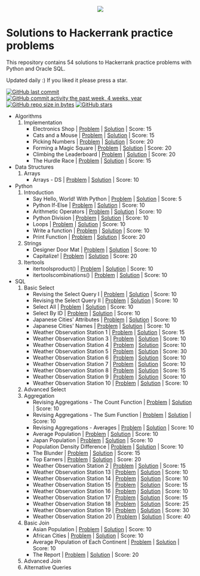 <p align="center"><a href="https://www.hackerrank.com/marinskiy"><img src="https://i0.wp.com/gradsingames.com/wp-content/uploads/2016/05/856771_668224053197841_1943699009_o.png" ></a></p>

# Solutions to Hackerrank practice problems
This repository contains 54 solutions to Hackerrank practice problems with Python and Oracle SQL.

Updated daily :) If you liked it please press a star.

[![GitHub last commit](https://img.shields.io/github/last-commit/marinskiy/HackerrankPractice.svg)](https://github.com/marinskiy/HackerrankPractice) 
[![GitHub commit activity the past week, 4 weeks, year](https://img.shields.io/github/commit-activity/y/marinskiy/HackerrankPractice.svg)](https://github.com/marinskiy/HackerrankPractice)
[![GitHub repo size in bytes](https://img.shields.io/github/repo-size/marinskiy/HackerrankPractice.svg)](https://github.com/marinskiy/HackerrankPractice) 
[![GitHub stars](https://img.shields.io/github/stars/marinskiy/HackerrankPractice.svg)](https://github.com/marinskiy/HackerrankPractice)

- Algorithms
    01. Implementation
        - Electronics Shop | [Problem](https://www.hackerrank.com/challenges/electronics-shop/problem) | [Solution](https://github.com/marinskiy/HackerrankPractice/blob/master/Algorithms/01.%20Implementation/001.%20Electronics%20Shop.py) | Score: 15
        - Cats and a Mouse | [Problem](https://www.hackerrank.com/challenges/cats-and-a-mouse/problem) | [Solution](https://github.com/marinskiy/HackerrankPractice/blob/master/Algorithms/01.%20Implementation/002.%20Cats%20and%20a%20Mouse.py) | Score: 15
        - Picking Numbers | [Problem](https://www.hackerrank.com/challenges/picking-numbers) | [Solution](https://github.com/marinskiy/HackerrankPractice/blob/master/Algorithms/01.%20Implementation/003.%20Picking%20Numbers.py) | Score: 20
        - Forming a Magic Square | [Problem](https://www.hackerrank.com/challenges/magic-square-forming) | [Solution](https://github.com/marinskiy/HackerrankPractice/blob/master/Algorithms/01.%20Implementation/004.%20Forming%20a%20Magic%20Square.py) | Score: 20
        - Climbing the Leaderboard | [Problem](https://www.hackerrank.com/challenges/climbing-the-leaderboard/problem) | [Solution](https://github.com/marinskiy/HackerrankPractice/blob/master/Algorithms/01.%20Implementation/005.%20Climbing%20the%20Leaderboard.py) | Score: 20
        - The Hurdle Race | [Problem](https://www.hackerrank.com/challenges/the-hurdle-race/problem) | [Solution](https://github.com/marinskiy/HackerrankPractice/blob/master/Algorithms/01.%20Implementation/006.%20The%20Hurdle%20Race.py) | Score: 15
- Data Structures
    01. Arrays
        - Arrays - DS | [Problem](https://www.hackerrank.com/challenges/arrays-ds/problem) | [Solution](https://github.com/marinskiy/HackerrankPractice/blob/master/Data%20Structures/01.%20Arrays/001.%20Arrays%20-%20DS.py) | Score: 10
- Python
    01. Introduction
        - Say Hello, World! With Python | [Problem](https://www.hackerrank.com/challenges/py-hello-world/problem) | [Solution](https://github.com/marinskiy/HackerrankPractice/blob/master/Python/01.%20Introduction/001.%20Say%20Hello,%20World!%20With%20Python.py) | Score: 5
        - Python If-Else | [Problem](https://www.hackerrank.com/challenges/py-if-else/problem) | [Solution](https://github.com/marinskiy/HackerrankPractice/blob/master/Python/01.%20Introduction/002.%20Python%20If-Else.py) | Score: 10
        - Arithmetic Operators | [Problem](https://www.hackerrank.com/challenges/python-arithmetic-operators/submissions/code/70402456) | [Solution](https://github.com/marinskiy/HackerrankPractice/blob/master/Python/01.%20Introduction/003.%20Arithmetic%20Operators.py) | Score: 10
        - Python Division | [Problem](https://www.hackerrank.com/challenges/python-division/problem) | [Solution](https://github.com/marinskiy/HackerrankPractice/blob/master/Python/01.%20Introduction/004.%20Python%20Division.py) | Score: 10
        - Loops | [Problem](https://www.hackerrank.com/challenges/python-loops/problem) | [Solution](https://github.com/marinskiy/HackerrankPractice/blob/master/Python/01.%20Introduction/005.%20Loops.py) | Score: 10
        - Write a function | [Problem](https://www.hackerrank.com/challenges/write-a-function/problem) | [Solution](https://github.com/marinskiy/HackerrankPractice/blob/master/Python/01.%20Introduction/006.%20Write%20a%20function.py) | Score: 10
        - Print Function | [Problem](https://www.hackerrank.com/challenges/python-print/problem) | [Solution](https://github.com/marinskiy/HackerrankPractice/blob/master/Python/01.%20Introduction/007.%20Print%20Function.py) | Score: 20
    03. Strings
        - Designer Door Mat | [Problem](https://www.hackerrank.com/challenges/designer-door-mat/problem) | [Solution](https://github.com/marinskiy/HackerrankPractice/blob/master/Python/03.%20Strings/001.%20Designer%20Door%20Mat.py) | Score: 10
        - Capitalize! | [Problem](https://www.hackerrank.com/challenges/capitalize/problem) | [Solution](https://github.com/marinskiy/HackerrankPractice/blob/master/Python/03.%20Strings/002.%20Capitalize!.py) | Score: 20
    06. Itertools
        - itertoolsproduct() | [Problem](https://www.hackerrank.com/challenges/itertools-product/problem) | [Solution](https://github.com/marinskiy/HackerrankPractice/blob/master/Python/06.%20Itertools/001.%20itertools.product().py) | Score: 10
        - itertoolscombinations() | [Problem](https://www.hackerrank.com/challenges/itertools-combinations/problem) | [Solution](https://github.com/marinskiy/HackerrankPractice/blob/master/Python/06.%20Itertools/002.%20itertools.combinations().py) | Score: 10
- SQL
    01. Basic Select
        - Revising the Select Query I | [Problem](https://www.hackerrank.com/challenges/revising-the-select-query/problem) | [Solution](https://github.com/marinskiy/HackerrankPractice/blob/master/SQL/01.%20Basic%20Select/001.%20Revising%20the%20Select%20Query%20I.sql) | Score: 10
        - Revising the Select Query II | [Problem](https://www.hackerrank.com/challenges/revising-the-select-query-2/problem) | [Solution](https://github.com/marinskiy/HackerrankPractice/blob/master/SQL/01.%20Basic%20Select/002.%20Revising%20the%20Select%20Query%20II.sql) | Score: 10
        - Select All | [Problem](https://www.hackerrank.com/challenges/select-all-sql/problem) | [Solution](https://github.com/marinskiy/HackerrankPractice/blob/master/SQL/01.%20Basic%20Select/003.%20Select%20All.sql) | Score: 10
        - Select By ID | [Problem](https://www.hackerrank.com/challenges/select-by-id/problem) | [Solution](https://github.com/marinskiy/HackerrankPractice/blob/master/SQL/01.%20Basic%20Select/004.%20Select%20By%20ID.sql) | Score: 10
        - Japanese Cities' Attributes | [Problem](https://www.hackerrank.com/challenges/japanese-cities-attributes/problem) | [Solution](https://github.com/marinskiy/HackerrankPractice/blob/master/SQL/01.%20Basic%20Select/005.%20Japanese%20Cities'%20Attributes.sql) | Score: 10
        - Japanese Cities' Names | [Problem](https://www.hackerrank.com/challenges/japanese-cities-name/problem) | [Solution](https://github.com/marinskiy/HackerrankPractice/blob/master/SQL/01.%20Basic%20Select/006.%20Japanese%20Cities'%20Names.sql) | Score: 10
        - Weather Observation Station 1 | [Problem](https://www.hackerrank.com/challenges/weather-observation-station-1/problem) | [Solution](https://github.com/marinskiy/HackerrankPractice/blob/master/SQL/01.%20Basic%20Select/007.%20Weather%20Observation%20Station%201.sql) | Score: 15
        - Weather Observation Station 3 | [Problem](https://www.hackerrank.com/challenges/weather-observation-station-3/problem) | [Solution](https://github.com/marinskiy/HackerrankPractice/blob/master/SQL/01.%20Basic%20Select/008.%20Weather%20Observation%20Station%203.sql) | Score: 10
        - Weather Observation Station 4 | [Problem](https://www.hackerrank.com/challenges/weather-observation-station-4/problem) | [Solution](https://github.com/marinskiy/HackerrankPractice/blob/master/SQL/01.%20Basic%20Select/009.%20Weather%20Observation%20Station%204.sql) | Score: 10
        - Weather Observation Station 5 | [Problem](https://www.hackerrank.com/challenges/weather-observation-station-5/problem) | [Solution](https://github.com/marinskiy/HackerrankPractice/blob/master/SQL/01.%20Basic%20Select/010.%20Weather%20Observation%20Station%205.sql) | Score: 30
        - Weather Observation Station 6 | [Problem](https://www.hackerrank.com/challenges/weather-observation-station-6/problem) | [Solution](https://github.com/marinskiy/HackerrankPractice/blob/master/SQL/01.%20Basic%20Select/011.%20Weather%20Observation%20Station%206.sql) | Score: 10
        - Weather Observation Station 7 | [Problem](https://www.hackerrank.com/challenges/weather-observation-station-7/problem) | [Solution](https://github.com/marinskiy/HackerrankPractice/blob/master/SQL/01.%20Basic%20Select/012.%20Weather%20Observation%20Station%207.sql) | Score: 10
        - Weather Observation Station 8 | [Problem](https://www.hackerrank.com/challenges/weather-observation-station-8/problem) | [Solution](https://github.com/marinskiy/HackerrankPractice/blob/master/SQL/01.%20Basic%20Select/013.%20Weather%20Observation%20Station%208.sql) | Score: 15
        - Weather Observation Station 9 | [Problem](https://www.hackerrank.com/challenges/weather-observation-station-9/problem) | [Solution](https://github.com/marinskiy/HackerrankPractice/blob/master/SQL/01.%20Basic%20Select/014.%20Weather%20Observation%20Station%209.sql) | Score: 10
        - Weather Observation Station 10 | [Problem](https://www.hackerrank.com/challenges/weather-observation-station-10/problem) | [Solution](https://github.com/marinskiy/HackerrankPractice/blob/master/SQL/01.%20Basic%20Select/015.%20Weather%20Observation%20Station%2010.sql) | Score: 10
    02. Advanced Select
    03. Aggregation
        - Revising Aggregations - The Count Function | [Problem](https://www.hackerrank.com/challenges/revising-aggregations-the-count-function/problem) | [Solution](https://github.com/marinskiy/HackerrankPractice/blob/master/SQL/03.%20Aggregation/001.%20Revising%20Aggregations%20-%20The%20Count%20Function.sql) | Score: 10
        - Revising Aggregations - The Sum Function | [Problem](https://www.hackerrank.com/challenges/revising-aggregations-sum/problem) | [Solution](https://github.com/marinskiy/HackerrankPractice/blob/master/SQL/03.%20Aggregation/002.%20Revising%20Aggregations%20-%20The%20Sum%20Function.sql) | Score: 10
        - Revising Aggregations - Averages | [Problem](https://www.hackerrank.com/challenges/revising-aggregations-the-average-function/problem) | [Solution](https://github.com/marinskiy/HackerrankPractice/blob/master/SQL/03.%20Aggregation/003.%20Revising%20Aggregations%20-%20Averages.sql) | Score: 10
        - Average Population | [Problem](https://www.hackerrank.com/challenges/average-population/problem) | [Solution](https://github.com/marinskiy/HackerrankPractice/blob/master/SQL/03.%20Aggregation/004.%20Average%20Population.sql) | Score: 10
        - Japan Population | [Problem](https://www.hackerrank.com/challenges/japan-population/problem) | [Solution](https://github.com/marinskiy/HackerrankPractice/blob/master/SQL/03.%20Aggregation/005.%20Japan%20Population.sql) | Score: 10
        - Population Density Difference | [Problem](https://www.hackerrank.com/challenges/population-density-difference/problem) | [Solution](https://github.com/marinskiy/HackerrankPractice/blob/master/SQL/03.%20Aggregation/006.%20Population%20Density%20Difference.sql) | Score: 10
        - The Blunder | [Problem](https://www.hackerrank.com/challenges/the-blunder/problem) | [Solution](https://github.com/marinskiy/HackerrankPractice/blob/master/SQL/03.%20Aggregation/007.%20The%20Blunder.sql) | Score: 15
        - Top Earners | [Problem](https://www.hackerrank.com/challenges/earnings-of-employees/problem) | [Solution](https://github.com/marinskiy/HackerrankPractice/blob/master/SQL/03.%20Aggregation/008.%20Top%20Earners.sql) | Score: 20
        - Weather Observation Station 2 | [Problem](https://www.hackerrank.com/challenges/weather-observation-station-2/problem) | [Solution](https://github.com/marinskiy/HackerrankPractice/blob/master/SQL/03.%20Aggregation/009.%20Weather%20Observation%20Station%202.sql) | Score: 15
        - Weather Observation Station 13 | [Problem](https://www.hackerrank.com/challenges/weather-observation-station-13/problem) | [Solution](https://github.com/marinskiy/HackerrankPractice/blob/master/SQL/03.%20Aggregation/010.%20Weather%20Observation%20Station%2013.sql) | Score: 10
        - Weather Observation Station 14 | [Problem](https://www.hackerrank.com/challenges/weather-observation-station-14/problem) | [Solution](https://github.com/marinskiy/HackerrankPractice/blob/master/SQL/03.%20Aggregation/011.%20Weather%20Observation%20Station%2014.sql) | Score: 10
        - Weather Observation Station 15 | [Problem](https://www.hackerrank.com/challenges/weather-observation-station-15/problem) | [Solution](https://github.com/marinskiy/HackerrankPractice/blob/master/SQL/03.%20Aggregation/012.%20Weather%20Observation%20Station%2015.sql) | Score: 15
        - Weather Observation Station 16 | [Problem](https://www.hackerrank.com/challenges/weather-observation-station-16/problem) | [Solution](https://github.com/marinskiy/HackerrankPractice/blob/master/SQL/03.%20Aggregation/013.%20Weather%20Observation%20Station%2016.sql) | Score: 10
        - Weather Observation Station 17 | [Problem](https://www.hackerrank.com/challenges/weather-observation-station-17/problem) | [Solution](https://github.com/marinskiy/HackerrankPractice/blob/master/SQL/03.%20Aggregation/014.%20Weather%20Observation%20Station%2017.sql) | Score: 15
        - Weather Observation Station 18 | [Problem](https://www.hackerrank.com/challenges/weather-observation-station-18/problem) | [Solution](https://github.com/marinskiy/HackerrankPractice/blob/master/SQL/03.%20Aggregation/015.%20Weather%20Observation%20Station%2018.sql) | Score: 25
        - Weather Observation Station 19 | [Problem](https://www.hackerrank.com/challenges/weather-observation-station-19/problem) | [Solution](https://github.com/marinskiy/HackerrankPractice/blob/master/SQL/03.%20Aggregation/016.%20Weather%20Observation%20Station%2019.sql) | Score: 30
        - Weather Observation Station 20 | [Problem](https://www.hackerrank.com/challenges/weather-observation-station-20/problem) | [Solution](https://github.com/marinskiy/HackerrankPractice/blob/master/SQL/03.%20Aggregation/017.%20Weather%20Observation%20Station%2020.sql) | Score: 40
    04. Basic Join
        - Asian Population | [Problem](https://www.hackerrank.com/challenges/asian-population/problem) | [Solution](https://github.com/marinskiy/HackerrankPractice/blob/master/SQL/04.%20Basic%20Join/001.%20Asian%20Population.sql) | Score: 10
        - African Cities | [Problem](https://www.hackerrank.com/challenges/african-cities/problem) | [Solution](https://github.com/marinskiy/HackerrankPractice/blob/master/SQL/04.%20Basic%20Join/002.%20African%20Cities.sql) | Score: 10
        - Average Population of Each Continent | [Problem](https://www.hackerrank.com/challenges/average-population-of-each-continent/problem) | [Solution](https://github.com/marinskiy/HackerrankPractice/blob/master/SQL/04.%20Basic%20Join/003.%20Average%20Population%20of%20Each%20Continent.sql) | Score: 10
        - The Report | [Problem](https://www.hackerrank.com/challenges/the-report/problem) | [Solution](https://github.com/marinskiy/HackerrankPractice/blob/master/SQL/04.%20Basic%20Join/004.%20The%20Report.sql) | Score: 20
    05. Advanced Join
    06. Alternative Queries
